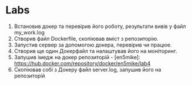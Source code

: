 **Labs**
========

1. Встановив докер та перевiрив його роботу, результати вивiв у файл my_work.log
2. Створив файл Dockerfile, скопiював вмiст з репозиторiю.
3. Запустив сервер за допомогою докера, перевiрив чи працюе.
4. Створив ще один Докерфайл та налаштував його на монiторинг.
5. Запушив iмедж на докер репозиторiй - [en5mike]: https://hub.docker.com/repository/docker/en5mike/lab4
6. Скопiював собi з Докеру файл server.log, запушив його на репозиторiй
